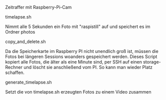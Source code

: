 Zeitraffer mit Raspberry-Pi-Cam


timelapse.sh

Nimmt alle 5 Sekunden ein Foto mit "raspistill" auf und speichert es im Ordner photos


copy_and_delete.sh

Da die Speicherkarte im Raspberry PI nicht unendlich groß ist, müssen die Fotos bei längeren Sessions woanders gespeichert werden. Dieses Script kopiert alle Fotos, die älter als eine Minute sind, per SSH auf einen storage-Rechner und löscht sie anschließend vom PI. So kann man wieder Platz schaffen.


generate_timelapse.sh

Setzt die von timelapse.sh erzeugten Fotos zu einem Video zusammen


